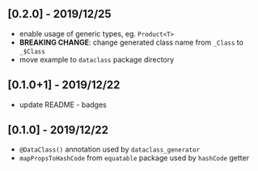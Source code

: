 ## [0.2.0] - 2019/12/25
* enable usage of generic types, eg. `Product<T>`
* **BREAKING CHANGE**: change generated class name from `_Class` to `_$Class`
* move example to `dataclass` package directory

## [0.1.0+1] - 2019/12/22
* update README - badges

## [0.1.0] - 2019/12/22

* `@DataClass()` annotation used by `dataclass_generator`
* `mapPropsToHashCode` from `equatable` package used by `hashCode` getter
